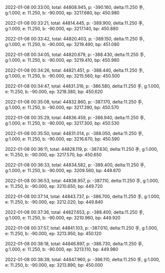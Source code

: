 2022-01-08 00:33:00, total: 44808.945, p: -390.160, delta:11.250 手, g:1.000, e: 11.250, b: -90.000, ep: 3217.680, bp: 450.980

2022-01-08 00:33:21, total: 44814.445, p: -389.900, delta:11.250 手, g:1.000, e: 11.250, b: -90.000, ep: 3217.140, bp: 450.880

2022-01-08 00:33:42, total: 44820.403, p: -389.150, delta:11.250 手, g:1.000, e: 11.250, b: -90.000, ep: 3219.490, bp: 451.080

2022-01-08 00:34:05, total: 44820.679, p: -388.430, delta:11.250 手, g:1.000, e: 11.250, b: -90.000, ep: 3219.410, bp: 450.980

2022-01-08 00:34:26, total: 44821.451, p: -388.440, delta:11.250 手, g:1.000, e: 11.250, b: -90.000, ep: 3215.560, bp: 450.500

2022-01-08 00:34:47, total: 44831.316, p: -386.580, delta:11.250 手, g:1.000, e: 11.250, b: -90.000, ep: 3218.380, bp: 450.620

2022-01-08 00:35:08, total: 44832.860, p: -387.170, delta:11.250 手, g:1.000, e: 11.250, b: -90.000, ep: 3217.390, bp: 450.570

2022-01-08 00:35:29, total: 44836.459, p: -386.940, delta:11.250 手, g:1.000, e: 11.250, b: -90.000, ep: 3217.300, bp: 450.530

2022-01-08 00:35:50, total: 44831.014, p: -388.050, delta:11.250 手, g:1.000, e: 11.250, b: -90.000, ep: 3216.670, bp: 450.590

2022-01-08 00:36:11, total: 44828.119, p: -387.630, delta:11.250 手, g:1.000, e: 11.250, b: -90.000, ep: 3217.570, bp: 450.650

2022-01-08 00:36:33, total: 44834.582, p: -389.400, delta:11.250 手, g:1.000, e: 11.250, b: -90.000, ep: 3209.560, bp: 449.870

2022-01-08 00:36:53, total: 44838.957, p: -387.110, delta:11.250 手, g:1.000, e: 11.250, b: -90.000, ep: 3210.650, bp: 449.720

2022-01-08 00:37:14, total: 44843.737, p: -386.700, delta:11.250 手, g:1.000, e: 11.250, b: -90.000, ep: 3212.020, bp: 449.840

2022-01-08 00:37:36, total: 44827.653, p: -388.400, delta:11.250 手, g:1.000, e: 11.250, b: -90.000, ep: 3210.960, bp: 449.920

2022-01-08 00:37:57, total: 44841.103, p: -387.010, delta:11.250 手, g:1.000, e: 11.250, b: -90.000, ep: 3213.950, bp: 450.120

2022-01-08 00:38:18, total: 44846.897, p: -386.730, delta:11.250 手, g:1.000, e: 11.250, b: -90.000, ep: 3213.110, bp: 449.980

2022-01-08 00:38:39, total: 44847.960, p: -386.110, delta:11.250 手, g:1.000, e: 11.250, b: -90.000, ep: 3213.890, bp: 450.000